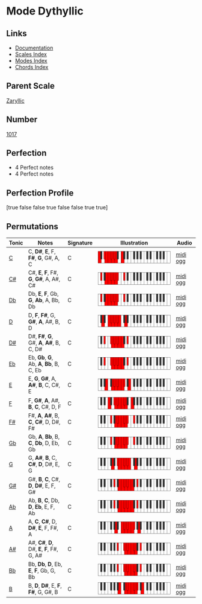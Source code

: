 # Mode Dythyllic

## Links

- [Documentation](index.md)
- [Scales Index](Scales.md)
- [Modes Index](Modes.md)
- [Chords Index](Chords.md)

## Parent Scale

[Zaryllic](ScaleZaryllic.md)

## Number

[1017](https://ianring.com/musictheory/scales/1017)

## Perfection

- 4 Perfect notes
- 4 Perfect notes

## Perfection Profile

[true false false true false false true true]

## Permutations

| Tonic | Notes | Signature | Illustration | Audio |
|-------|-------|-----------|--------------|-------|
| [C](ModeCNaturalDythyllic.md) | C, **D#**, **E**, F, **F#**, **G**, G#, A, C | C | ![CNaturalDythyllic](ModeCNaturalDythyllic.png) | [midi](ModeCNaturalDythyllic.mid) [ogg](ModeCNaturalDythyllic.ogg) |
| [C#](ModeCSharpDythyllic.md) | C#, **E**, **F**, F#, **G**, **G#**, A, A#, C# | C | ![CSharpDythyllic](ModeCSharpDythyllic.png) | [midi](ModeCSharpDythyllic.mid) [ogg](ModeCSharpDythyllic.ogg) |
| [Db](ModeDFlatDythyllic.md) | Db, **E**, **F**, Gb, **G**, **Ab**, A, Bb, Db | C | ![DFlatDythyllic](ModeDFlatDythyllic.png) | [midi](ModeDFlatDythyllic.mid) [ogg](ModeDFlatDythyllic.ogg) |
| [D](ModeDNaturalDythyllic.md) | D, **F**, **F#**, G, **G#**, **A**, A#, B, D | C | ![DNaturalDythyllic](ModeDNaturalDythyllic.png) | [midi](ModeDNaturalDythyllic.mid) [ogg](ModeDNaturalDythyllic.ogg) |
| [D#](ModeDSharpDythyllic.md) | D#, **F#**, **G**, G#, **A**, **A#**, B, C, D# | C | ![DSharpDythyllic](ModeDSharpDythyllic.png) | [midi](ModeDSharpDythyllic.mid) [ogg](ModeDSharpDythyllic.ogg) |
| [Eb](ModeEFlatDythyllic.md) | Eb, **Gb**, **G**, Ab, **A**, **Bb**, B, C, Eb | C | ![EFlatDythyllic](ModeEFlatDythyllic.png) | [midi](ModeEFlatDythyllic.mid) [ogg](ModeEFlatDythyllic.ogg) |
| [E](ModeENaturalDythyllic.md) | E, **G**, **G#**, A, **A#**, **B**, C, C#, E | C | ![ENaturalDythyllic](ModeENaturalDythyllic.png) | [midi](ModeENaturalDythyllic.mid) [ogg](ModeENaturalDythyllic.ogg) |
| [F](ModeFNaturalDythyllic.md) | F, **G#**, **A**, A#, **B**, **C**, C#, D, F | C | ![FNaturalDythyllic](ModeFNaturalDythyllic.png) | [midi](ModeFNaturalDythyllic.mid) [ogg](ModeFNaturalDythyllic.ogg) |
| [F#](ModeFSharpDythyllic.md) | F#, **A**, **A#**, B, **C**, **C#**, D, D#, F# | C | ![FSharpDythyllic](ModeFSharpDythyllic.png) | [midi](ModeFSharpDythyllic.mid) [ogg](ModeFSharpDythyllic.ogg) |
| [Gb](ModeGFlatDythyllic.md) | Gb, **A**, **Bb**, B, **C**, **Db**, D, Eb, Gb | C | ![GFlatDythyllic](ModeGFlatDythyllic.png) | [midi](ModeGFlatDythyllic.mid) [ogg](ModeGFlatDythyllic.ogg) |
| [G](ModeGNaturalDythyllic.md) | G, **A#**, **B**, C, **C#**, **D**, D#, E, G | C | ![GNaturalDythyllic](ModeGNaturalDythyllic.png) | [midi](ModeGNaturalDythyllic.mid) [ogg](ModeGNaturalDythyllic.ogg) |
| [G#](ModeGSharpDythyllic.md) | G#, **B**, **C**, C#, **D**, **D#**, E, F, G# | C | ![GSharpDythyllic](ModeGSharpDythyllic.png) | [midi](ModeGSharpDythyllic.mid) [ogg](ModeGSharpDythyllic.ogg) |
| [Ab](ModeAFlatDythyllic.md) | Ab, **B**, **C**, Db, **D**, **Eb**, E, F, Ab | C | ![AFlatDythyllic](ModeAFlatDythyllic.png) | [midi](ModeAFlatDythyllic.mid) [ogg](ModeAFlatDythyllic.ogg) |
| [A](ModeANaturalDythyllic.md) | A, **C**, **C#**, D, **D#**, **E**, F, F#, A | C | ![ANaturalDythyllic](ModeANaturalDythyllic.png) | [midi](ModeANaturalDythyllic.mid) [ogg](ModeANaturalDythyllic.ogg) |
| [A#](ModeASharpDythyllic.md) | A#, **C#**, **D**, D#, **E**, **F**, F#, G, A# | C | ![ASharpDythyllic](ModeASharpDythyllic.png) | [midi](ModeASharpDythyllic.mid) [ogg](ModeASharpDythyllic.ogg) |
| [Bb](ModeBFlatDythyllic.md) | Bb, **Db**, **D**, Eb, **E**, **F**, Gb, G, Bb | C | ![BFlatDythyllic](ModeBFlatDythyllic.png) | [midi](ModeBFlatDythyllic.mid) [ogg](ModeBFlatDythyllic.ogg) |
| [B](ModeBNaturalDythyllic.md) | B, **D**, **D#**, E, **F**, **F#**, G, G#, B | C | ![BNaturalDythyllic](ModeBNaturalDythyllic.png) | [midi](ModeBNaturalDythyllic.mid) [ogg](ModeBNaturalDythyllic.ogg) |
